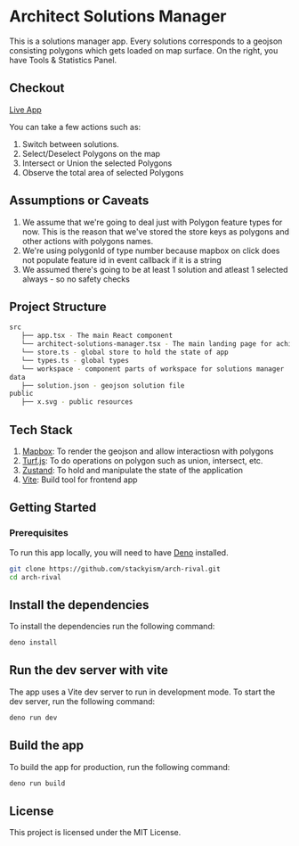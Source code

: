 # Architect Solutions Manager

This is a solutions manager app. Every solutions corresponds to a geojson
consisting polygons which gets loaded on map surface. On the right, you have
Tools & Statistics Panel.

## Checkout

[Live App](https://stakhi.me/arch-rival/)

You can take a few actions such as:

1. Switch between solutions.
2. Select/Deselect Polygons on the map
3. Intersect or Union the selected Polygons
4. Observe the total area of selected Polygons

## Assumptions or Caveats

1. We assume that we're going to deal just with Polygon feature types for now.
   This is the reason that we've stored the store keys as polygons and other
   actions with polygons names.
2. We're using polygonId of type number because mapbox on click does not
   populate feature id in event callback if it is a string
3. We assumed there's going to be at least 1 solution and atleast 1 selected
   always - so no safety checks

## Project Structure

```sh
src 
   ├── app.tsx - The main React component
   └── architect-solutions-manager.tsx - The main landing page for achitect solutions manager page
   └── store.ts - global store to hold the state of app
   └── types.ts - global types
   └── workspace - component parts of workspace for solutions manager
data
   ├── solution.json - geojson solution file
public
   ├── x.svg - public resources
```

## Tech Stack

1. [Mapbox](https://visgl.github.io/react-map-gl/): To render the geojson and
   allow interactiosn with polygons
2. [Turf.js](https://turfjs.org/): To do operations on polygon such as union,
   intersect, etc.
3. [Zustand](https://github.com/pmndrs/zustand): To hold and manipulate the
   state of the application
4. [Vite](https://vite.dev/): Build tool for frontend app

## Getting Started

### Prerequisites

To run this app locally, you will need to have
[Deno](https://docs.deno.com/runtime/) installed.

```sh
git clone https://github.com/stackyism/arch-rival.git
cd arch-rival
```

## Install the dependencies

To install the dependencies run the following command:

```sh
deno install
```

## Run the dev server with vite

The app uses a Vite dev server to run in development mode. To start the dev
server, run the following command:

```sh
deno run dev
```

## Build the app

To build the app for production, run the following command:

```sh
deno run build
```

## License

This project is licensed under the MIT License.
